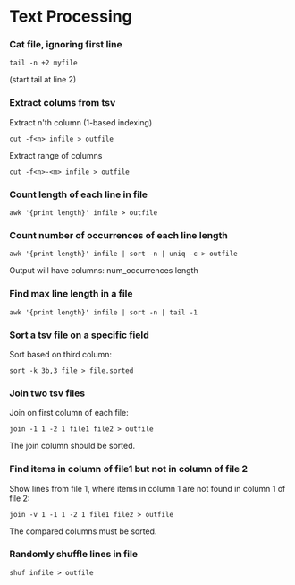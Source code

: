 # Text Processing

### Cat file, ignoring first line
```
tail -n +2 myfile
```
(start tail at line 2)

### Extract colums from tsv
Extract n'th column (1-based indexing)
```
cut -f<n> infile > outfile
```

Extract range of columns
```
cut -f<n>-<m> infile > outfile
```

### Count length of each line in file
```
awk '{print length}' infile > outfile
```

### Count number of occurrences of each line length
```
awk '{print length}' infile | sort -n | uniq -c > outfile
```
Output will have columns: num_occurrences length

### Find max line length in a file
```
awk '{print length}' infile | sort -n | tail -1
```

### Sort a tsv file on a specific field
Sort based on third column:
```
sort -k 3b,3 file > file.sorted
```

### Join two tsv files
Join on first column of each file:
```
join -1 1 -2 1 file1 file2 > outfile
```
The join column should be sorted.

### Find items in column of file1 but not in column of file 2
Show lines from file 1, where items in column 1 are not found in column 1 of file 2:
```
join -v 1 -1 1 -2 1 file1 file2 > outfile
```
The compared columns must be sorted.

### Randomly shuffle lines in file
```
shuf infile > outfile
```
